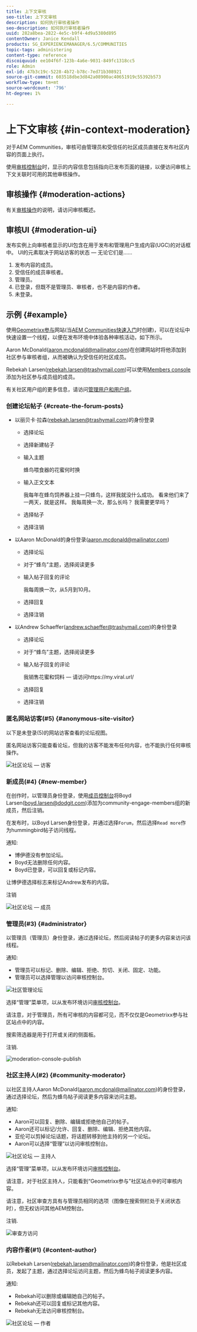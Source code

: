 ```yaml
---
title: 上下文审核
seo-title: 上下文审核
description: 如何执行审核者操作
seo-description: 如何执行审核者操作
uuid: 282a8bea-2822-4e5c-b9f4-4d9a5380d895
contentOwner: Janice Kendall
products: SG_EXPERIENCEMANAGER/6.5/COMMUNITIES
topic-tags: administering
content-type: reference
discoiquuid: ee104f6f-123b-4a6e-9031-849fc1318cc5
role: Admin
exl-id: 47b3c19c-5228-4b72-b78c-7ed71b308921
source-git-commit: 603518dbe3d842a08900ac40651919c55392b573
workflow-type: tm+mt
source-wordcount: '796'
ht-degree: 1%

---
```


# 上下文审核 {#in-context-moderation}

对于AEM Communities，审核可由管理员和受信任的社区成员直接在发布社区内容的页面上执行。

使用[审核控制台](moderation.md)时，显示的内容信息包括指向已发布页面的链接，以便访问审核上下文关联时可用的其他审核操作。

## 审核操作 {#moderation-actions}

有关[审核操作](moderate-ugc.md#moderation-actions)的说明，请访问审核概述。

## 审核UI {#moderation-ui}

发布实例上向审核者显示的UI包含在用于发布和管理用户生成内容(UGC)的对话框中。 UI的元素取决于网站访客的状态 — 无论它们是……

1. 发布内容的成员。
1. 受信任的成员审核者。
1. 管理员。
1. 已登录，但既不是管理员、审核者，也不是内容的作者。
1. 未登录。

## 示例 {#example}

使用[Geometrixx参与](http://localhost:4503/content/sites/engage/en.html)网站(当[AEM Communities快速入门](getting-started.md)时创建)，可以在论坛中快速设置一个线程，以便在发布环境中体验各种审核活动，如下所示。

Aaron McDonald(aaron.mcdonald@mailinator.com)在创建网站时将他添加到社区参与审核者组，从而被确认为受信任的社区成员。

Rebekah Larsen(rebekah.larsen@trashymail.com)可以使用[Members console](members.md)添加为社区参与成员组的成员。

有关社区用户组的更多信息，请访问[管理用户和用户组](users.md)。

### 创建论坛帖子 {#create-the-forum-posts}

* 以丽贝卡·拉森(rebekah.larsen@trashymail.com)的身份登录

   * 选择论坛
   * 选择新建帖子
   * 输入主题

      蜂鸟喂食器的花蜜何时换

   * 输入正文文本

      我每年在蜂鸟饲养器上挂一只蜂鸟，这样我就没什么成功。 看来他们来了一两天，就是这样。 我每周换一次，那么长吗？ 我需要更早吗？

   * 选择帖子
   * 选择注销

* 以Aaron McDonald的身份登录(aaron.mcdonald@mailinator.com)

   * 选择论坛
   * 对于“蜂鸟”主题，选择阅读更多
   * 输入帖子回复的评论

      我每周换一次，从5月到10月。

   * 选择回复
   * 选择注销

* 以Andrew Schaeffer(andrew.schaeffer@trashymail.com)的身份登录

   * 选择论坛
   * 对于“蜂鸟”主题，选择阅读更多
   * 输入帖子回复的评论

      我销售花蜜和饲料 — 请访问https://my.viral.url/

   * 选择回复
   * 选择注销

### 匿名网站访客(#5) {#anonymous-site-visitor}

以下是未登录(5)的网站访客查看的论坛视图。

匿名网站访客只能查看论坛，但我的访客不能发布任何内容，也不能执行任何审核操作。

![社区论坛 — 访客](assets/community-forum-visitor.png)

### 新成员(#4) {#new-member}

在创作时，以管理员身份登录，使用[成员控制台](members.md)将Boyd Larsen(boyd.larsen@dodgit.com)添加为community-engage-members组的新成员，然后注销。

在发布时，以Boyd Larsen身份登录，并通过选择`Forum`，然后选择`Read more`作为hummingbird帖子访问线程。

通知:

* 博伊德没有参加论坛。
* Boyd无法删除任何内容。
* Boyd已登录，可以回复或标记内容。

让博伊德选择标志来标记Andrew发布的内容。

注销

![社区论坛 — 成员](assets/community-forum-member.png)

### 管理员(#3) {#administrator}

以管理员（管理员）身份登录，通过选择论坛，然后阅读帖子的更多内容来访问该线程。

通知:

* 管理员可以标记、删除、编辑、拒绝、剪切、关闭、固定、功能。
* 管理员可以选择管理以访问审核控制台。

![社区管理论坛](assets/community-admin-forum.png)

选择“管理”菜单项，以从发布环境访问[审核控制台](moderation.md)。

请注意，对于管理员，所有可审核的内容都可见，而不仅仅是Geometrixx参与社区站点中的内容。

搜索筛选器是用于打开或关闭的侧面板。

注销.

![moderation-console-publish](assets/moderation-console-publish.png)

### 社区主持人(#2) {#community-moderator}

以社区主持人Aaron McDonald(aaron.mcdonal@mailinator.com)的身份登录，通过选择论坛，然后为蜂鸟帖子阅读更多内容来访问主题。

通知:

* Aaron可以回复、删除、编辑或拒绝他自己的帖子。
* Aaron还可以标记/允许、回复、删除、编辑、拒绝其他内容。
* 亚伦可以剪掉论坛话题，将话题转移到他主持的另一个论坛。
* Aaron可以选择“管理”以访问审核控制台。

![社区论坛 — 主持人](assets/community-forum-moderator.png)

选择“管理”菜单项，以从发布环境访问[审核控制台](moderation.md)。

请注意，对于社区主持人，只能看到“Geometrixx参与”社区站点中的可审核内容。

请注意，社区审查方具有与管理员相同的选项（图像在搜索侧栏处于关闭状态时），但无权访问其他AEM控制台。

注销.

![审查方访问](assets/moderator-access.png)

### 内容作者(#1) {#content-author}

以Rebekah Larsen(rebekah.larsen@mailinator.com)的身份登录，他是社区成员，发起了主题，通过选择论坛访问主题，然后为蜂鸟帖子阅读更多内容。

通知:

* Rebekah可以删除或编辑她自己的帖子。
* Rebekah还可以回复或标记其他内容。
* Rebekah无法访问审核控制台。

![社区论坛 — 作者](assets/community-forum-author.png)
